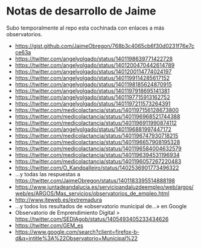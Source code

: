 # Notas de desarrollo de Jaime

Subo temporalmente al repo esta cochinada con enlaces a más observatorios.

- https://gist.github.com/JaimeObregon/768b3c4065cb6f30d0231f76e7cce63a
- https://twitter.com/angelyolgado/status/1401198639771422728
- https://twitter.com/angelyolgado/status/1401200470442614789
- https://twitter.com/angelyolgado/status/1401200114774024197
- https://twitter.com/angelyolgado/status/1401199114285617152
- https://twitter.com/angelyolgado/status/1401198185624870915
- https://twitter.com/angelyolgado/status/1401197918695141381
- https://twitter.com/angelyolgado/status/1401197715913162752
- https://twitter.com/angelyolgado/status/1401197211573264391
- https://twitter.com/medicolactancia/status/1401197156128673800
- https://twitter.com/medicolactancia/status/1401196968521744388
- https://twitter.com/medicolactancia/status/1401196911990874112
- https://twitter.com/angelyolgado/status/1401196881997447172
- https://twitter.com/medicolactancia/status/1401196747930718215
- https://twitter.com/medicolactancia/status/1401196657908195328
- https://twitter.com/medicolactancia/status/1401196584004632579
- https://twitter.com/medicolactancia/status/1401196394531196934
- https://twitter.com/medicolactancia/status/1401196057267220483
- https://twitter.com/O_Kandpalleiro/status/1402536901773496322
- …y todas las respuestas a https://twitter.com/JaimeObregon/status/1401183395514888198
- https://www.juntadeandalucia.es/servicioandaluzdeempleo/web/argos/web/es/ARGOS/Mas_servicios/observatorios_de_empleo.html
- http://www.iteweb.es/extremadura
- …y todos los resultados de «observatorio municipal de…» en Google
- Observatorio de Emprendimiento Digital > https://twitter.com/SEDIAgob/status/1405493405233434626
- https://twitter.com/GEM_es
- https://www.google.com/search?client=firefox-b-d&q=intitle%3A%22Observatorio+Municipal%22
